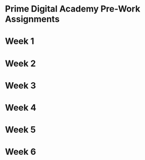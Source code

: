 # Prime Digital Academy Pre-Work Assignments


# Week 1


# Week 2


# Week 3


# Week 4


# Week 5


# Week 6
